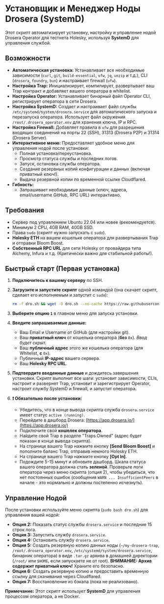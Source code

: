 # Установщик и Менеджер Ноды Drosera (SystemD)

Этот скрипт автоматизирует установку, настройку и управление нодой Drosera Operator для тестнета Holesky, используя **SystemD** для управления службой.

## Возможности

*   **Автоматическая установка:** Устанавливает все необходимые зависимости (`curl`, `git`, `build-essential`, `ufw`, `jq`, `unzip` и т.д.), CLI (`drosera`, `foundry`, `bun`) и настраивает firewall (`ufw`).
*   **Настройка Trap:** Инициализирует, компилирует, развертывает ваш Trap контракт и добавляет вашего оператора в whitelist.
*   **Настройка Operator:** Устанавливает бинарный файл Operator CLI, регистрирует оператора в сети Drosera.
*   **Настройка SystemD:** Создает и настраивает файл службы `/etc/systemd/system/drosera.service` для автоматического запуска и перезапуска оператора. Использует файл окружения `/root/.drosera_operator.env` для хранения ключа, IP и RPC.
*   **Настройка Firewall:** Добавляет правила в `ufw` для разрешения входящих соединений на порты 22 (SSH), 31313 (Drosera P2P) и 31314 (Drosera Server).
*   **Интерактивное меню:** Предоставляет удобное меню для управления нодой после установки:
    *   Полная установка/переустановка.
    *   Просмотр статуса службы и последних логов.
    *   Запуск, остановка службы оператора.
    *   Создание резервных копий конфигурации и данных (включая приватный ключ!).
    *   Выдача резервной копии по временной ссылке Cloudflared.
*   **Гибкость:**
    *   Запрашивает необходимые данные (ключ, адреса, email/username GitHub, RPC URL) интерактивно.

## Требования

*   Сервер под управлением Ubuntu 22.04 или новее (рекомендуется).
*   Минимум 2 CPU, 4GB RAM, 40GB SSD.
*   Права `sudo` (скрипт нужно запускать с `sudo`).
*   **Holesky ETH** на вашем кошельке оператора для развертывания Trap и отправки Bloom Boost.
*   **Собственный RPC URL** для сети Holesky от провайдера типа Alchemy, Infura и т.д. (Критически важно для стабильной работы!).

## Быстрый старт (Первая установка)

1.  **Подключитесь к вашему серверу** по SSH.
2.  **Загрузите и запустите скрипт** одной командой (она скачает скрипт, сделает его исполняемым и запустит с `sudo`):

    ```bash
    rm -f dro.sh && wget -O dro.sh --no-cache https://raw.githubusercontent.com/node-trip/Drosera/refs/heads/main/dro.sh && chmod +x dro.sh && sudo bash dro.sh
    ```

3.  **Выберите опцию `1`** в главном меню для запуска установки.
4.  **Введите запрашиваемые данные:**
    *   Ваш Email и Username от GitHub (для настройки git).
    *   Ваш **приватный ключ** от кошелька оператора (**без** `0x`). *Ввод будет скрыт.*
    *   Ваш **публичный адрес** этого же кошелька оператора (для Whitelist, **с** `0x`).
    *   Публичный **IP-адрес** вашего сервера.
    *   Ваш **Holesky RPC URL**.
5.  **Подтвердите введенные данные** и дождитесь завершения установки. Скрипт выполнит все шаги: установит зависимости, CLIs, настроит и развернет Trap, установит и зарегистрирует Operator, настроит службу SystemD и firewall, и запустит оператора.
6.  **❗ Обязательно после установки:**
    *   Убедитесь, что в конце вывода скрипта служба `drosera.service` имеет статус `active (running)`.
    *   Перейдите в дашборд Drosera: [https://app.drosera.io/](https://app.drosera.io/)
    *   Подключите свой **кошелек оператора**.
    *   Найдите свой Trap в разделе "Traps Owned" (адрес будет показан в конце вывода скрипта).
    *   На странице вашего Trap нажмите кнопку **[Send Bloom Boost]** и пополните баланс Trap, отправив немного Holesky ETH.
    *   На странице вашего Trap нажмите кнопку **[Opt In]**.
    *   Подождите 5-15 минут и обновите дашборд. Шкала статуса вашего оператора должна стать **зеленой**. Проверьте логи оператора через меню скрипта (опция 2), чтобы убедиться, что нет постоянных ошибок (сообщения `WARN ... InsufficientPeers` в начале - это нормально и должны постепенно исчезнуть).

## Управление Нодой

После установки используйте меню скрипта (`sudo bash dro.sh`) для управления вашей нодой:

*   **Опция 2:** Показать статус службы `drosera.service` и последние 15 строк лога.
*   **Опция 3:** Запустить службу `drosera.service`.
*   **Опция 4:** Остановить службу `drosera.service`.
*   **Опция 5:** Создать резервную копию данных ноды (`~/my-drosera-trap`, `/root/.drosera_operator.env`, `/etc/systemd/system/drosera.service`, бинарник оператора) в виде `.tar.gz` архива в домашней директории (`/root/` или `$HOME`, если запускаете не от root). **ВНИМАНИЕ: Архив содержит приватный ключ!** Храните его безопасно.
*   **Опция 6:** Создать резервную копию и предоставить временную ссылку для скачивания через Cloudflared.
*   **Опция 7:** Восстановление из бэкапа (пока не реализовано).

**Примечание:** Этот скрипт использует **SystemD** для управления процессом оператора, а не Docker.
